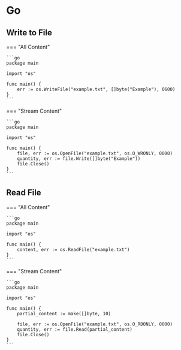 # Go

## Write to File

=== "All Content"

    ```go
    package main

    import "os"

    func main() {
	    err := os.WriteFile("example.txt", []byte("Example"), 0600)
    }
    ```

=== "Stream Content"

    ```go
    package main

    import "os"

    func main() {
        file, err := os.OpenFile("example.txt", os.O_WRONLY, 0000)
        quantity, err := file.Write([]byte("Example"))
        file.Close()
    }
    ```

## Read File

=== "All Content"

    ```go
    package main

    import "os"

    func main() {
        content, err := os.ReadFile("example.txt")
    }
    ```

=== "Stream Content"

    ```go
    package main

    import "os"

    func main() {
        partial_content := make([]byte, 10)

        file, err := os.OpenFile("example.txt", os.O_RDONLY, 0000)
        quantity, err := file.Read(partial_content)
        file.Close()
    }
    ```